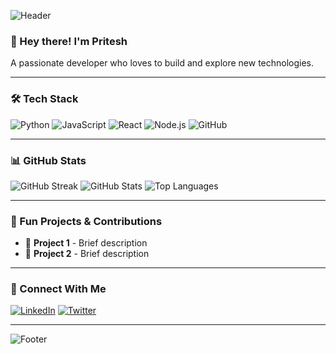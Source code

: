 ![Header](https://capsule-render.vercel.app/api?type=rect&color=0d1117&height=100&section=header&text=Welcome%20to%20My%20GitHub!&fontColor=00FFAA&fontSize=35&fontAlign=50)

### 👋 Hey there! I'm Pritesh
A passionate developer who loves to build and explore new technologies.

---

### 🛠️ Tech Stack
![Python](https://img.shields.io/badge/Python-3776AB?style=for-the-badge&logo=python&logoColor=white)
![JavaScript](https://img.shields.io/badge/JavaScript-F7DF1E?style=for-the-badge&logo=javascript&logoColor=black)
![React](https://img.shields.io/badge/React-20232A?style=for-the-badge&logo=react&logoColor=61DAFB)
![Node.js](https://img.shields.io/badge/Node.js-43853D?style=for-the-badge&logo=node.js&logoColor=white)
![GitHub](https://img.shields.io/badge/GitHub-181717?style=for-the-badge&logo=github&logoColor=white)

---

### 📊 GitHub Stats
![GitHub Streak](https://github-readme-streak-stats.herokuapp.com/?user=yourusername&theme=tokyonight&hide_border=true)
![GitHub Stats](https://github-readme-stats.vercel.app/api?username=yourusername&show_icons=true&theme=tokyonight&hide_border=true)
![Top Languages](https://github-readme-stats.vercel.app/api/top-langs/?username=yourusername&layout=compact&theme=tokyonight&hide_border=true)

---

### 🚀 Fun Projects & Contributions
- 🔹 **Project 1** - Brief description
- 🔹 **Project 2** - Brief description

---

### 🔗 Connect With Me
[![LinkedIn](https://img.shields.io/badge/LinkedIn-0A66C2?style=for-the-badge&logo=linkedin&logoColor=white)](https://linkedin.com/in/yourusername)
[![Twitter](https://img.shields.io/badge/Twitter-1DA1F2?style=for-the-badge&logo=twitter&logoColor=white)](https://twitter.com/yourusername)

---

![Footer](https://capsule-render.vercel.app/api?section=footer&type=waving&color=0d1117)
